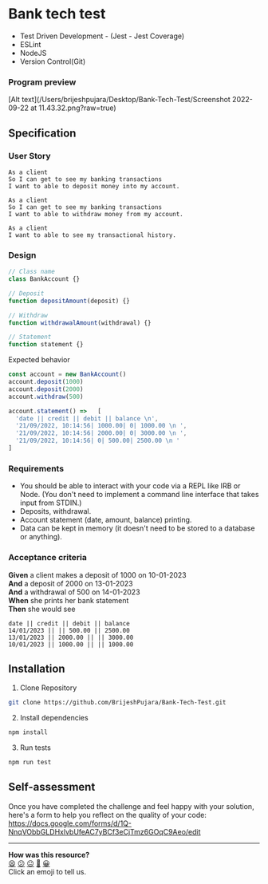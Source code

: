 # Bank tech test

- Test Driven Development - (Jest - Jest Coverage)
- ESLint
- NodeJS
- Version Control(Git)

### Program preview

[Alt text](/Users/brijeshpujara/Desktop/Bank-Tech-Test/Screenshot 2022-09-22 at 11.43.32.png?raw=true)

## Specification

### User Story

```
As a client
So I can get to see my banking transactions
I want to able to deposit money into my account.

As a client
So I can get to see my banking transactions
I want to able to withdraw money from my account.

As a client
I want to able to see my transactional history.
```

### Design

```javascript
// Class name
class BankAccount {}

// Deposit
function depositAmount(deposit) {}

// Withdraw
function withdrawalAmount(withdrawal) {}

// Statement
function statement {}
```

Expected behavior

```javascript
const account = new BankAccount()
account.deposit(1000)
account.deposit(2000)
account.withdraw(500)

account.statement() =>   [
  'date || credit || debit || balance \n',
  '21/09/2022, 10:14:56| 1000.00| 0| 1000.00 \n ',
  '21/09/2022, 10:14:56| 2000.00| 0| 3000.00 \n ',
  '21/09/2022, 10:14:56| 0| 500.00| 2500.00 \n '
]
```

### Requirements

- You should be able to interact with your code via a REPL like IRB or Node. (You don't need to implement a command line interface that takes input from STDIN.)
- Deposits, withdrawal.
- Account statement (date, amount, balance) printing.
- Data can be kept in memory (it doesn't need to be stored to a database or anything).

### Acceptance criteria

**Given** a client makes a deposit of 1000 on 10-01-2023  
**And** a deposit of 2000 on 13-01-2023  
**And** a withdrawal of 500 on 14-01-2023  
**When** she prints her bank statement  
**Then** she would see

```
date || credit || debit || balance
14/01/2023 || || 500.00 || 2500.00
13/01/2023 || 2000.00 || || 3000.00
10/01/2023 || 1000.00 || || 1000.00
```

## Installation

1. Clone Repository

```sh
git clone https://github.com/BrijeshPujara/Bank-Tech-Test.git
```

2. Install dependencies

```sh
npm install
```

3. Run tests

```sh
npm run test
```

## Self-assessment

Once you have completed the challenge and feel happy with your solution, here's a form to help you reflect on the quality of your code: https://docs.google.com/forms/d/1Q-NnqVObbGLDHxlvbUfeAC7yBCf3eCjTmz6GOqC9Aeo/edit

<!-- BEGIN GENERATED SECTION DO NOT EDIT -->

---

**How was this resource?**  
[😫](https://airtable.com/shrUJ3t7KLMqVRFKR?prefill_Repository=makersacademy/course&prefill_File=individual_challenges/bank_tech_test.md&prefill_Sentiment=😫) [😕](https://airtable.com/shrUJ3t7KLMqVRFKR?prefill_Repository=makersacademy/course&prefill_File=individual_challenges/bank_tech_test.md&prefill_Sentiment=😕) [😐](https://airtable.com/shrUJ3t7KLMqVRFKR?prefill_Repository=makersacademy/course&prefill_File=individual_challenges/bank_tech_test.md&prefill_Sentiment=😐) [🙂](https://airtable.com/shrUJ3t7KLMqVRFKR?prefill_Repository=makersacademy/course&prefill_File=individual_challenges/bank_tech_test.md&prefill_Sentiment=🙂) [😀](https://airtable.com/shrUJ3t7KLMqVRFKR?prefill_Repository=makersacademy/course&prefill_File=individual_challenges/bank_tech_test.md&prefill_Sentiment=😀)  
Click an emoji to tell us.

<!-- END GENERATED SECTION DO NOT EDIT -->
